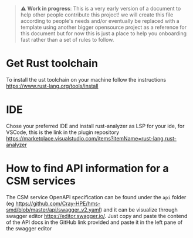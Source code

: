 > :warning: **Work in progress**: This is a very early version of a document to help other people contribute this project! we will create this file according to people's needs and/or eventually be replaced with a template using another bigger opensource project as a reference for this document but for now this is just a place to help you onboarding fast rather than a set of rules to follow.

# Get Rust toolchain

To install the ust toolchain on your machine follow the instructions https://www.rust-lang.org/tools/install

# IDE

Chose your preferred IDE and install rust-analyzer as LSP for your ide, for VSCode, this is the link in the plugin repository https://marketplace.visualstudio.com/items?itemName=rust-lang.rust-analyzer

# How to find API information for a CSM services

The CSM service OpenAPI specification can be found under the `api` folder (eg https://github.com/Cray-HPE/hms-smd/blob/master/api/swagger_v2.yaml) and it can be visualize through swagger editor https://editor.swagger.io/. Just copy and paste the contend of the API docs in the GitHub link provided and paste it in the left pane of the swagger editor
